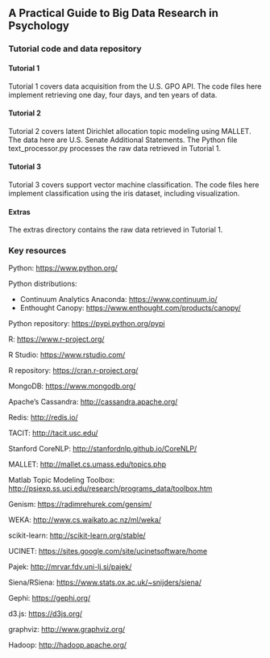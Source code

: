 ## A Practical Guide to Big Data Research in Psychology
### Tutorial code and data repository

#### Tutorial 1
Tutorial 1 covers data acquisition from the U.S. GPO API. The code files here implement retrieving one day, four days, and ten years of data.

#### Tutorial 2
Tutorial 2 covers latent Dirichlet allocation topic modeling using MALLET. The data here are U.S. Senate Additional Statements. The Python file text_processor.py processes the raw data retrieved in Tutorial 1.

#### Tutorial 3
Tutorial 3 covers support vector machine classification. The code files here implement classification using the iris dataset, including visualization.

#### Extras
The extras directory contains the raw data retrieved in Tutorial 1.


### Key resources
Python: https://www.python.org/

Python distributions: 
* Continuum Analytics Anaconda: https://www.continuum.io/
* Enthought Canopy: https://www.enthought.com/products/canopy/

Python repository: https://pypi.python.org/pypi

R: https://www.r-project.org/  

R Studio: https://www.rstudio.com/

R repository: https://cran.r-project.org/

MongoDB: https://www.mongodb.org/ 

Apache’s Cassandra: http://cassandra.apache.org/ 

Redis: http://redis.io/

TACIT: http://tacit.usc.edu/

Stanford CoreNLP: http://stanfordnlp.github.io/CoreNLP/

MALLET: http://mallet.cs.umass.edu/topics.php

Matlab Topic Modeling Toolbox:  http://psiexp.ss.uci.edu/research/programs_data/toolbox.htm

Genism: https://radimrehurek.com/gensim/

WEKA: http://www.cs.waikato.ac.nz/ml/weka/

scikit-learn: http://scikit-learn.org/stable/

UCINET: https://sites.google.com/site/ucinetsoftware/home

Pajek: http://mrvar.fdv.uni-lj.si/pajek/

Siena/RSiena: https://www.stats.ox.ac.uk/~snijders/siena/

Gephi: https://gephi.org/

d3.js: https://d3js.org/

graphviz: http://www.graphviz.org/

Hadoop: http://hadoop.apache.org/

